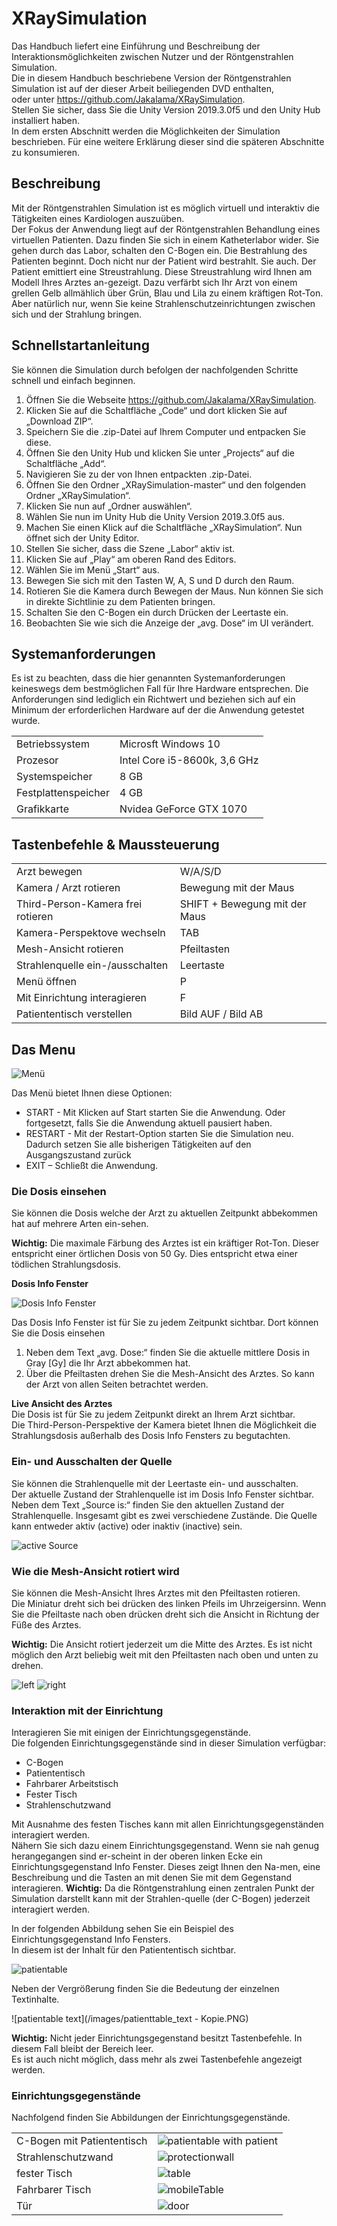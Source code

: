 # XRaySimulation

Das Handbuch liefert eine Einführung und Beschreibung der Interaktionsmöglichkeiten zwischen Nutzer und der Röntgenstrahlen Simulation.  
Die in diesem Handbuch beschriebene Version der Röntgenstrahlen Simulation ist auf der dieser Arbeit beiliegenden DVD enthalten,  
oder unter https://github.com/Jakalama/XRaySimulation.  
Stellen Sie sicher, dass Sie die Unity Version 2019.3.0f5 und den Unity Hub installiert haben.  
In dem ersten Abschnitt werden die Möglichkeiten der Simulation beschrieben. Für eine weitere Erklärung dieser sind die späteren Abschnitte zu konsumieren.

## Beschreibung
Mit der Röntgenstrahlen Simulation ist es möglich virtuell und interaktiv die Tätigkeiten eines Kardiologen auszuüben.  
Der Fokus der Anwendung liegt auf der Röntgenstrahlen Behandlung eines virtuellen Patienten. Dazu finden Sie sich in einem Katheterlabor wider. Sie gehen durch das Labor, 
schalten den C-Bogen ein. Die Bestrahlung des Patienten beginnt. Doch nicht nur der Patient wird bestrahlt. Sie auch.
Der Patient emittiert eine Streustrahlung. Diese Streustrahlung wird Ihnen am Modell Ihres Arztes an-gezeigt. Dazu verfärbt sich Ihr Arzt von einem grellen Gelb 
allmählich über Grün, Blau und Lila zu einem kräftigen Rot-Ton. Aber natürlich nur, wenn Sie keine Strahlenschutzeinrichtungen zwischen sich und der Strahlung bringen.

## Schnellstartanleitung
Sie können die Simulation durch befolgen der nachfolgenden Schritte schnell und einfach beginnen.
1.	Öffnen Sie die Webseite https://github.com/Jakalama/XRaySimulation.
2.	Klicken Sie auf die Schaltfläche „Code“ und dort klicken Sie auf „Download ZIP“.
3.	Speichern Sie die .zip-Datei auf Ihrem Computer und entpacken Sie diese.
4.	Öffnen Sie den Unity Hub und klicken Sie unter „Projects“ auf die Schaltfläche „Add“.
5.	Navigieren Sie zu der von Ihnen entpackten .zip-Datei.
6.	Öffnen Sie den Ordner „XRaySimulation-master“ und den folgenden Ordner „XRaySimulation“.
7.	Klicken Sie nun auf „Ordner auswählen“.
8.	Wählen Sie nun im Unity Hub die Unity Version 2019.3.0f5 aus.
9.	Machen Sie einen Klick auf die Schaltfläche „XRaySimulation“. Nun öffnet sich der Unity Editor.
10.	Stellen Sie sicher, dass die Szene „Labor“ aktiv ist.
11.	Klicken Sie auf „Play“ am oberen Rand des Editors.
12.	Wählen Sie im Menü „Start“ aus.
13.	Bewegen Sie sich mit den Tasten W, A, S und D durch den Raum.
14.	Rotieren Sie die Kamera durch Bewegen der Maus.
Nun können Sie sich in direkte Sichtlinie zu dem Patienten bringen.
15.	Schalten Sie den C-Bogen ein durch Drücken der Leertaste ein.
16.	Beobachten Sie wie sich die Anzeige der „avg. Dose“ im UI verändert.

## Systemanforderungen
Es ist zu beachten, dass die hier genannten Systemanforderungen keineswegs dem bestmöglichen Fall für Ihre Hardware entsprechen. Die Anforderungen sind 
lediglich ein Richtwert und beziehen sich auf ein Minimum der erforderlichen Hardware auf der die Anwendung getestet wurde.  

|                      |                              |
| -------------------- | ---------------------------- |
| Betriebssystem       | Microsft Windows 10          |
| Prozesor             | Intel Core i5-8600k, 3,6 GHz |
| Systemspeicher       | 8 GB                         |
| Festplattenspeicher  | 4 GB                         |
| Grafikkarte          | Nvidea GeForce GTX 1070      |




## Tastenbefehle & Maussteuerung
|                                   |                               |
| --------------------------------- | ----------------------------- |
| Arzt bewegen                      | W/A/S/D                       |
| Kamera / Arzt rotieren            | Bewegung mit der Maus         |
| Third-Person-Kamera frei rotieren | SHIFT + Bewegung mit der Maus |
| Kamera-Perspektove wechseln       | TAB                           |
| Mesh-Ansicht rotieren             | Pfeiltasten                   |
| Strahlenquelle ein-/ausschalten   | Leertaste                     |
| Menü öffnen                       | P                             |
| Mit Einrichtung interagieren      | F                             |
| Patiententisch verstellen         | Bild AUF / Bild AB            |


## Das Menu
 
![Menü](/images/Start_View.PNG)
 
Das Menü bietet Ihnen diese Optionen:
-	START -	Mit Klicken auf Start starten Sie die Anwendung.
	Oder fortgesetzt, falls Sie die Anwendung aktuell pausiert haben.
-	RESTART - Mit der Restart-Option starten Sie die Simulation neu.
	Dadurch setzen Sie alle bisherigen Tätigkeiten auf den Ausgangszustand zurück
-	EXIT – Schließt die Anwendung.  

### Die Dosis einsehen
Sie können die Dosis welche der Arzt zu aktuellen Zeitpunkt abbekommen hat auf mehrere Arten ein-sehen.  

**Wichtig:** Die maximale Färbung des Arztes ist ein kräftiger Rot-Ton. Dieser entspricht einer örtlichen Dosis von 50 Gy. Dies entspricht etwa einer tödlichen Strahlungsdosis.

**Dosis Info Fenster**  

![Dosis Info Fenster](/images/DoseInfoView.PNG)

Das Dosis Info Fenster ist für Sie zu jedem Zeitpunkt sichtbar. Dort können Sie die Dosis einsehen  

1.	Neben dem Text „avg. Dose:“ finden Sie die aktuelle mittlere Dosis in Gray [Gy] die Ihr Arzt abbekommen hat.
2.	Über die Pfeiltasten drehen Sie die Mesh-Ansicht des Arztes. So kann der Arzt von allen Seiten betrachtet werden. 

**Live Ansicht des Arztes**  
Die Dosis ist für Sie zu jedem Zeitpunkt direkt an Ihrem Arzt sichtbar.  
Die Third-Person-Perspektive der Kamera bietet Ihnen die Möglichkeit die Strahlungsdosis außerhalb des Dosis Info Fensters zu begutachten.  

### Ein- und Ausschalten der Quelle
Sie können die Strahlenquelle mit der Leertaste ein- und ausschalten.  
Der aktuelle Zustand der Strahlenquelle ist im Dosis Info Fenster sichtbar.  
Neben dem Text „Source is:“ finden Sie den aktuellen Zustand der Strahlenquelle. Insgesamt gibt es zwei verschiedene Zustände. Die Quelle kann entweder aktiv (active) oder inaktiv (inactive) sein.  

![active Source](/images/DosisFensterBeiaktiverQuelle.PNG)

### Wie die Mesh-Ansicht rotiert wird
Sie können die Mesh-Ansicht Ihres Arztes mit den Pfeiltasten rotieren.  
Die Miniatur dreht sich bei drücken des linken Pfeils im Uhrzeigersinn. Wenn Sie die Pfeiltaste nach oben drücken dreht sich die Ansicht in Richtung der Füße des Arztes.  

**Wichtig:** Die Ansicht rotiert jederzeit um die Mitte des Arztes. Es ist nicht möglich den Arzt beliebig weit mit den Pfeiltasten nach oben und unten zu drehen.  

![left](/images/meshView_01.PNG)
![right](/images/MeshView_02.PNG)

### Interaktion mit der Einrichtung
Interagieren Sie mit einigen der Einrichtungsgegenstände.  
Die folgenden Einrichtungsgegenstände sind in dieser Simulation verfügbar:  
-	C-Bogen
-	Patiententisch
-	Fahrbarer Arbeitstisch
-	Fester Tisch
-	Strahlenschutzwand

Mit Ausnahme des festen Tisches kann mit allen Einrichtungsgegenständen interagiert werden.  
Nähern Sie sich dazu einem Einrichtungsgegenstand. Wenn sie nah genug herangegangen sind er-scheint in der oberen linken Ecke ein Einrichtungsgegenstand Info Fenster. Dieses zeigt Ihnen den Na-men, eine Beschreibung und die Tasten an mit denen Sie mit dem Gegenstand interagieren.
**Wichtig:** Da die Röntgenstrahlung einen zentralen Punkt der Simulation darstellt kann mit der Strahlen-quelle (der C-Bogen) jederzeit interagiert werden.  

In der folgenden Abbildung sehen Sie ein Beispiel des Einrichtungsgegenstand Info Fensters.  
In diesem ist der Inhalt für den Patiententisch sichtbar.  

![patientable](/images/patienttable_text.PNG)

Neben der Vergrößerung finden Sie die Bedeutung der einzelnen Textinhalte.
 

![patientable text](/images/patienttable_text - Kopie.PNG)

**Wichtig:** Nicht jeder Einrichtungsgegenstand besitzt Tastenbefehle. In diesem Fall bleibt der Bereich leer.  
Es ist auch nicht möglich, dass mehr als zwei Tastenbefehle angezeigt werden.


### Einrichtungsgegenstände
Nachfolgend finden Sie Abbildungen der Einrichtungsgegenstände.  

|                                   |                                                                   |
| --------------------------------- | ----------------------------------------------------------------- |
| C-Bogen mit Patiententisch        | ![patientable with patient](/images/CBogenMitPatientUndTisch.PNG) |
| Strahlenschutzwand                | ![protectionwall](/images/Strahlenschutzwand.PNG)                 |
| fester Tisch                      | ![table](/images/festerTisch.PNG)                                 |
| Fahrbarer Tisch                   | ![mobileTable](/images/mobiletable.PNG)                           |
| Tür                               | ![door](/images/Door.PNG)                                         |


